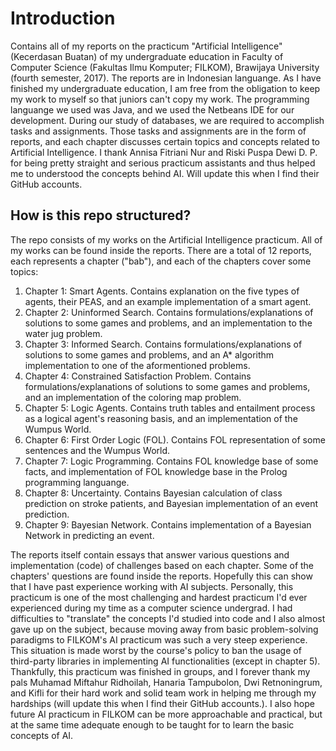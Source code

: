 # Introduction
Contains all of my reports on the practicum "Artificial Intelligence" (Kecerdasan Buatan) of my undergraduate education in Faculty of Computer Science (Fakultas Ilmu Komputer; FILKOM), Brawijaya University (fourth semester, 2017). The reports are in Indonesian languange. As I have finished my undergraduate education, I am free from the obligation to keep my work to myself so that juniors can't copy my work. The programming languange we used was Java, and we used the Netbeans IDE for our development. During our study of databases, we are required to accomplish tasks and assignments. Those tasks and assignments are in the form of reports, and each chapter discusses certain topics and concepts related to Artificial Intelligence. I thank Annisa Fitriani Nur and Riski Puspa Dewi D. P. for being pretty straight and serious practicum assistants and thus helped me to understood the concepts behind AI. Will update this when I find their GitHub accounts.

## How is this repo structured?
The repo consists of my works on the Artificial Intelligence practicum. All of my works can be found inside the reports. There are a total of 12 reports, each represents a chapter ("bab"), and each of the chapters cover some topics:

1. Chapter 1: Smart Agents. Contains explanation on the five types of agents, their PEAS, and an example implementation of a smart agent.
2. Chapter 2: Uninformed Search. Contains formulations/explanations of solutions to some games and problems, and an implementation to the water jug problem.
3. Chapter 3: Informed Search. Contains formulations/explanations of solutions to some games and problems, and an A* algorithm implementation to one of the aformentioned problems.
4. Chapter 4: Constrained Satisfaction Problem. Contains formulations/explanations of solutions to some games and problems, and an implementation of the coloring map problem.
5. Chapter 5: Logic Agents. Contains truth tables and entailment process as a logical agent's reasoning basis, and an implementation of the Wumpus World.
6. Chapter 6: First Order Logic (FOL). Contains FOL representation of some sentences and the Wumpus World.
7. Chapter 7: Logic Programming. Contains FOL knowledge base of some facts, and implementation of FOL knowledge base in the Prolog programming languange.
8. Chapter 8: Uncertainty. Contains Bayesian calculation of class prediction on stroke patients, and Bayesian implementation of an event prediction.
9. Chapter 9: Bayesian Network. Contains implementation of a Bayesian Network in predicting an event.  

The reports itself contain essays that answer various questions and implementation (code) of challenges based on each chapter. Some of the chapters' questions are found inside the reports. Hopefully this can show that I have past experience working with AI subjects. 
Personally, this practicum is one of the most challenging and hardest practicum I'd ever experienced during my time as a computer science undergrad. I had difficulties to "translate" the concepts I'd studied into code and I also almost gave up on the subject, because moving away from basic problem-solving paradigms to FILKOM's AI practicum was such a very steep experience. This situation is made worst by the course's policy to ban the usage of third-party libraries in implementing AI functionalities (except in chapter 5). Thankfully, this practicum was finished in groups, and I forever thank my pals Muhamad Miftahur Ridhoilah, Hanaria Tampubolon, Dwi Retnoningrum, and Kifli for their hard work and solid team work in helping me through my hardships (will update this when I find their GitHub accounts.). I also hope future AI practicum in FILKOM can be more approachable and practical, but at the same time adequate enough to be taught for to learn the basic concepts of AI.  
